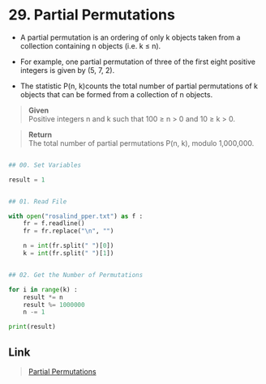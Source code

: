 # 29. Partial Permutations

* A partial permutation is an ordering of only k objects taken from a collection containing n objects (i.e. k ≤ n).

* For example, one partial permutation of three of the first eight positive integers is given by (5, 7, 2).

* The statistic P(n, k)counts the total number of partial permutations of k objects that can be formed from a collection of n objects.


> **Given**    
> Positive integers n and k such that 100 ≥ n > 0 and 10 ≥ k > 0.

> **Return**    
> The total number of partial permutations P(n, k), modulo 1,000,000.
 
```python

## 00. Set Variables

result = 1


## 01. Read File

with open("rosalind_pper.txt") as f :
	fr = f.readline()
	fr = fr.replace("\n", "")

	n = int(fr.split(" ")[0])
	k = int(fr.split(" ")[1])


## 02. Get the Number of Permutations

for i in range(k) :
	result *= n
	result %= 1000000
	n -= 1

print(result)

```


## Link

> [Partial Permutations](http://rosalind.info/problems/pper)
